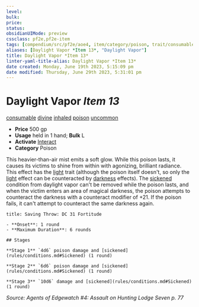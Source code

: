 ```yaml
---
level:
bulk:
price:
status:
obsidianUIMode: preview
cssclass: pf2e,pf2e-item
tags: [compendium/src/pf2e/aoe4, item/category/poison, trait/consumable, trait/divine, trait/inhaled, trait/poison, trait/uncommon]
aliases: [Daylight Vapor *Item 13*, "Daylight Vapor"]
title: Daylight Vapor *Item 13*
linter-yaml-title-alias: Daylight Vapor *Item 13*
date created: Monday, June 19th 2023, 5:15:09 pm
date modified: Thursday, June 29th 2023, 5:31:01 pm
---
```


# Daylight Vapor *Item 13*

[consumable](rules/traits/consumable.md) [divine](rules/traits/divine.md) [inhaled](rules/traits/inhaled.md) [poison](rules/traits/poison.md) [uncommon](rules/traits/uncommon.md)  

- **Price** 500 gp
- **Usage** held in 1 hand; **Bulk** L
- **Activate** [Interact](rules/actions/interact.md)
- **Category** Poison

This heavier-than-air mist emits a soft glow. While this poison lasts, it causes its victims to shine from within with agonizing, brilliant radiance. This effect has the [light](rules/traits/light.md) trait (although the poison itself doesn't, so only the [light](rules/traits/light.md) effect can be counteracted by [darkness](rules/traits/darkness.md) effects). The [sickened](rules/conditions.md#Sickened) condition from daylight vapor can't be removed while the poison lasts, and when the victim enters an area of magical darkness, the poison attempts to counteract the darkness with a counteract modifier of +21. If the poison fails, it can't attempt to counteract the same darkness again.

```ad-inline-affliction
title: Saving Throw: DC 31 Fortitude

- **Onset**: 1 round
- **Maximum Duration**: 6 rounds

## Stages

**Stage 1** `4d6` poison damage and [sickened](rules/conditions.md#Sickened) (1 round)

**Stage 2** `6d6` poison damage and [sickened](rules/conditions.md#Sickened) (1 round)

**Stage 3** `10d6` damage and [sickened](rules/conditions.md#Sickened) (1 round)
```

*Source: Agents of Edgewatch #4: Assault on Hunting Lodge Seven p. 77*
